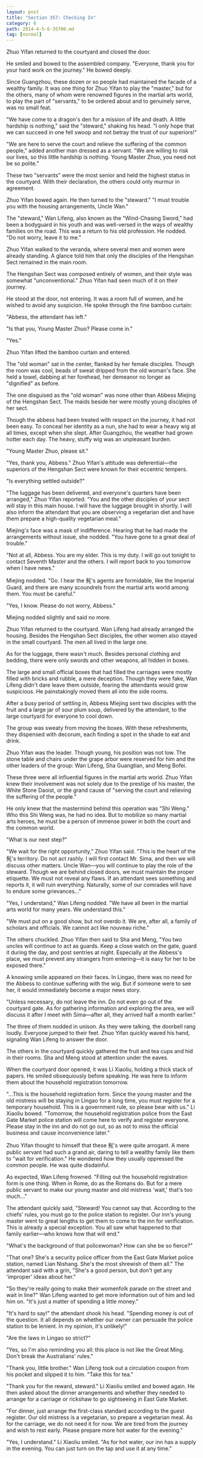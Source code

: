 ```yaml
---
layout: post
title: "Section 357: Checking In"
category: 6
path: 2014-4-5-6-35700.md
tag: [normal]
---
```


Zhuo Yifan returned to the courtyard and closed the door.

He smiled and bowed to the assembled company. "Everyone, thank you for your hard work on the journey." He bowed deeply.

Since Guangzhou, these dozen or so people had maintained the facade of a wealthy family. It was one thing for Zhuo Yifan to play the "master," but for the others, many of whom were renowned figures in the martial arts world, to play the part of "servants," to be ordered about and to genuinely serve, was no small feat.

"We have come to a dragon's den for a mission of life and death. A little hardship is nothing," said the "steward," shaking his head. "I only hope that we can succeed in one fell swoop and not betray the trust of our superiors!"

"We are here to serve the court and relieve the suffering of the common people," added another man dressed as a servant. "We are willing to risk our lives, so this little hardship is nothing. Young Master Zhuo, you need not be so polite."

These two "servants" were the most senior and held the highest status in the courtyard. With their declaration, the others could only murmur in agreement.

Zhuo Yifan bowed again. He then turned to the "steward." "I must trouble you with the housing arrangements, Uncle Wan."

The "steward," Wan Lifeng, also known as the "Wind-Chasing Sword," had been a bodyguard in his youth and was well-versed in the ways of wealthy families on the road. This was a return to his old profession. He nodded. "Do not worry, leave it to me."

Zhuo Yifan walked to the veranda, where several men and women were already standing. A glance told him that only the disciples of the Hengshan Sect remained in the main room.

The Hengshan Sect was composed entirely of women, and their style was somewhat "unconventional." Zhuo Yifan had seen much of it on their journey.

He stood at the door, not entering. It was a room full of women, and he wished to avoid any suspicion. He spoke through the fine bamboo curtain:

"Abbess, the attendant has left."

"Is that you, Young Master Zhuo? Please come in."

"Yes."

Zhuo Yifan lifted the bamboo curtain and entered.

The "old woman" sat in the center, flanked by her female disciples. Though the room was cool, beads of sweat dripped from the old woman's face. She held a towel, dabbing at her forehead, her demeanor no longer as "dignified" as before.

The one disguised as the "old woman" was none other than Abbess Miejing of the Hengshan Sect. The maids beside her were mostly young disciples of her sect.

Though the abbess had been treated with respect on the journey, it had not been easy. To conceal her identity as a nun, she had to wear a heavy wig at all times, except when she slept. After Guangzhou, the weather had grown hotter each day. The heavy, stuffy wig was an unpleasant burden.

"Young Master Zhuo, please sit."

"Yes, thank you, Abbess." Zhuo Yifan's attitude was deferential—the superiors of the Hengshan Sect were known for their eccentric tempers.

"Is everything settled outside?"

"The luggage has been delivered, and everyone's quarters have been arranged," Zhuo Yifan reported. "You and the other disciples of your sect will stay in this main house. I will have the luggage brought in shortly. I will also inform the attendant that you are observing a vegetarian diet and have them prepare a high-quality vegetarian meal."

Miejing's face was a mask of indifference. Hearing that he had made the arrangements without issue, she nodded. "You have gone to a great deal of trouble."

"Not at all, Abbess. You are my elder. This is my duty. I will go out tonight to contact Seventh Master and the others. I will report back to you tomorrow when I have news."

Miejing nodded. "Go. I hear the 髡's agents are formidable, like the Imperial Guard, and there are many scoundrels from the martial arts world among them. You must be careful."

"Yes, I know. Please do not worry, Abbess."

Miejing nodded slightly and said no more.

Zhuo Yifan returned to the courtyard. Wan Lifeng had already arranged the housing. Besides the Hengshan Sect disciples, the other women also stayed in the small courtyard. The men all lived in the large one.

As for the luggage, there wasn't much. Besides personal clothing and bedding, there were only swords and other weapons, all hidden in boxes.

The large and small official boxes that had filled the carriages were mostly filled with bricks and rubble, a mere deception. Though they were fake, Wan Lifeng didn't dare leave them outside, fearing the attendants would grow suspicious. He painstakingly moved them all into the side rooms.

After a busy period of settling in, Abbess Miejing sent two disciples with the fruit and a large jar of sour plum soup, delivered by the attendant, to the large courtyard for everyone to cool down.

The group was sweaty from moving the boxes. With these refreshments, they dispensed with decorum, each finding a spot in the shade to eat and drink.

Zhuo Yifan was the leader. Though young, his position was not low. The stone table and chairs under the grape arbor were reserved for him and the other leaders of the group: Wan Lifeng, Sha Guangtian, and Meng Bofei.

These three were all influential figures in the martial arts world. Zhuo Yifan knew their involvement was not solely due to the prestige of his master, the White Stone Daoist, or the grand cause of "serving the court and relieving the suffering of the people."

He only knew that the mastermind behind this operation was "Shi Weng." Who this Shi Weng was, he had no idea. But to mobilize so many martial arts heroes, he must be a person of immense power in both the court and the common world.

"What is our next step?"

"We wait for the right opportunity," Zhuo Yifan said. "This is the heart of the 髡's territory. Do not act rashly. I will first contact Mr. Sima, and then we will discuss other matters. Uncle Wan—you will continue to play the role of the steward. Though we are behind closed doors, we must maintain the proper etiquette. We must not reveal any flaws. If an attendant sees something and reports it, it will ruin everything. Naturally, some of our comrades will have to endure some grievances..."

"Yes, I understand," Wan Lifeng nodded. "We have all been in the martial arts world for many years. We understand this."

"We must put on a good show, but not overdo it. We are, after all, a family of scholars and officials. We cannot act like nouveau riche."

The others chuckled. Zhuo Yifan then said to Sha and Meng, "You two uncles will continue to act as guards. Keep a close watch on the gate, guard it during the day, and post sentries at night. Especially at the Abbess's place, we must prevent any strangers from entering—it is easy for her to be exposed there."

A knowing smile appeared on their faces. In Lingao, there was no need for the Abbess to continue suffering with the wig. But if someone were to see her, it would immediately become a major news story.

"Unless necessary, do not leave the inn. Do not even go out of the courtyard gate. As for gathering information and exploring the area, we will discuss it after I meet with Sima—after all, they arrived half a month earlier."

The three of them nodded in unison. As they were talking, the doorbell rang loudly. Everyone jumped to their feet. Zhuo Yifan quickly waved his hand, signaling Wan Lifeng to answer the door.

The others in the courtyard quickly gathered the fruit and tea cups and hid in their rooms. Sha and Meng stood at attention under the eaves.

When the courtyard door opened, it was Li Xiaoliu, holding a thick stack of papers. He smiled obsequiously before speaking. He was here to inform them about the household registration tomorrow.

"...This is the household registration form. Since the young master and the old mistress will be staying in Lingao for a long time, you must register for a temporary household. This is a government rule, so please bear with us." Li Xiaoliu bowed. "Tomorrow, the household registration police from the East Gate Market police station will come here to verify and register everyone. Please stay in the inn and do not go out, so as not to miss the official business and cause inconvenience later."

Zhuo Yifan thought to himself that these 髡's were quite arrogant. A mere public servant had such a grand air, daring to tell a wealthy family like them to "wait for verification." He wondered how they usually oppressed the common people. He was quite disdainful.

As expected, Wan Lifeng frowned. "Filling out the household registration form is one thing. When in Rome, do as the Romans do. But for a mere public servant to make our young master and old mistress 'wait,' that's too much..."

The attendant quickly said, "Steward! You cannot say that. According to the chiefs' rules, you must go to the police station to register. Our inn's young master went to great lengths to get them to come to the inn for verification. This is already a special exception. You all saw what happened to that family earlier—who knows how that will end."

"What's the background of that policewoman? How can she be so fierce?"

"That one? She's a security police officer from the East Gate Market police station, named Lian Nishang. She's the most shrewish of them all." The attendant said with a grin, "She's a good person, but don't get any 'improper' ideas about her."

"So they're really going to make their womenfolk parade on the street and wait in line?" Wan Lifeng wanted to get more information out of him and led him on. "It's just a matter of spending a little money."

"It's hard to say!" the attendant shook his head. "Spending money is out of the question. It all depends on whether our owner can persuade the police station to be lenient. In my opinion, it's unlikely!"

"Are the laws in Lingao so strict?"

"Yes, so I'm also reminding you all: this place is not like the Great Ming. Don't break the Australians' rules."

"Thank you, little brother." Wan Lifeng took out a circulation coupon from his pocket and slipped it to him. "Take this for tea."

"Thank you for the reward, steward." Li Xiaoliu smiled and bowed again. He then asked about the dinner arrangements and whether they needed to arrange for a carriage or rickshaw to go sightseeing in East Gate Market.

"For dinner, just arrange the first-class standard according to the guest register. Our old mistress is a vegetarian, so prepare a vegetarian meal. As for the carriage, we do not need it for now. We are tired from the journey and wish to rest early. Please prepare more hot water for the evening."

"Yes, I understand." Li Xiaoliu smiled. "As for hot water, our inn has a supply in the evening. You can just turn on the tap and use it at any time."